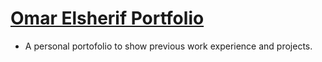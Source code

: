 # [Omar Elsherif Portfolio](https://omarelsherif.tech)
* A personal portofolio to show previous work experience and projects.

